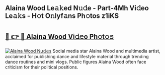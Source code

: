 ## Alaina Wood Le𝚊𝚔ed N𝚞𝚍e - Part-4Mh Vi𝚍eo Le𝚊𝚔s - H𝚘t O𝚗lyf𝚊ns Ph𝚘tos z1iKS

# <h2><a href="http://hf63qy.feru.top/?c=Alaina+Wood">🔗 👉 🔴 Alaina Wood Vi𝚍𝚎o Ph𝚘t𝚘𝚜</a></h2>

[![Alaina Wood Nu𝚍𝚎s](https://i.imgur.com/0TWrTi3.gif)](http://hf63qy.feru.top/?c=Alaina+Wood)
Social media star Alaina Wood and multimedia artist, acclaimed for publishing dance and lifestyle material through trending dance routines and mini vlogs. Public figures Alaina Wood often face criticism for their political positions. 
